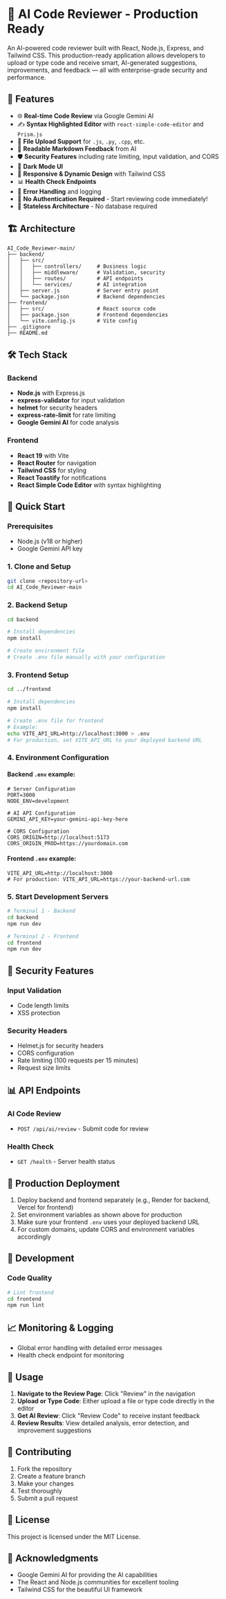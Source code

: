 # 🧠 AI Code Reviewer - Production Ready

An AI-powered code reviewer built with React, Node.js, Express, and Tailwind CSS. This production-ready application allows developers to upload or type code and receive smart, AI-generated suggestions, improvements, and feedback — all with enterprise-grade security and performance.

## 🚀 Features

- 🌐 **Real-time Code Review** via Google Gemini AI
- ✍️ **Syntax Highlighted Editor** with `react-simple-code-editor` and `Prism.js`
- 📂 **File Upload Support** for `.js`, `.py`, `.cpp`, etc.
- 💬 **Readable Markdown Feedback** from AI
- 🛡️ **Security Features** including rate limiting, input validation, and CORS
- 🌙 **Dark Mode UI**
- 🎨 **Responsive & Dynamic Design** with Tailwind CSS
- 📊 **Health Check Endpoints**
- 🔄 **Error Handling** and logging
- 🚀 **No Authentication Required** - Start reviewing code immediately!
- 💾 **Stateless Architecture** - No database required

## 🏗️ Architecture

```
AI_Code_Reviewer-main/
├── backend/
│   ├── src/
│   │   ├── controllers/     # Business logic
│   │   ├── middleware/      # Validation, security
│   │   ├── routes/          # API endpoints
│   │   └── services/        # AI integration
│   ├── server.js            # Server entry point
│   └── package.json         # Backend dependencies
├── frontend/
│   ├── src/                 # React source code
│   ├── package.json         # Frontend dependencies
│   └── vite.config.js       # Vite config
├── .gitignore
├── README.md
```

## 🛠️ Tech Stack

### Backend
- **Node.js** with Express.js
- **express-validator** for input validation
- **helmet** for security headers
- **express-rate-limit** for rate limiting
- **Google Gemini AI** for code analysis

### Frontend
- **React 19** with Vite
- **React Router** for navigation
- **Tailwind CSS** for styling
- **React Toastify** for notifications
- **React Simple Code Editor** with syntax highlighting

## 🚀 Quick Start

### Prerequisites
- Node.js (v18 or higher)
- Google Gemini API key

### 1. Clone and Setup
```bash
git clone <repository-url>
cd AI_Code_Reviewer-main
```

### 2. Backend Setup
```bash
cd backend

# Install dependencies
npm install

# Create environment file
# Create .env file manually with your configuration
```

### 3. Frontend Setup
```bash
cd ../frontend

# Install dependencies
npm install

# Create .env file for frontend
# Example:
echo VITE_API_URL=http://localhost:3000 > .env
# For production, set VITE_API_URL to your deployed backend URL
```

### 4. Environment Configuration
#### Backend `.env` example:
```env
# Server Configuration
PORT=3000
NODE_ENV=development

# AI API Configuration
GEMINI_API_KEY=your-gemini-api-key-here

# CORS Configuration
CORS_ORIGIN=http://localhost:5173
CORS_ORIGIN_PROD=https://yourdomain.com
```
#### Frontend `.env` example:
```env
VITE_API_URL=http://localhost:3000
# For production: VITE_API_URL=https://your-backend-url.com
```

### 5. Start Development Servers
```bash
# Terminal 1 - Backend
cd backend
npm run dev

# Terminal 2 - Frontend
cd frontend
npm run dev
```

## 🔐 Security Features

### Input Validation
- Code length limits
- XSS protection

### Security Headers
- Helmet.js for security headers
- CORS configuration
- Rate limiting (100 requests per 15 minutes)
- Request size limits

## 📊 API Endpoints

### AI Code Review
- `POST /api/ai/review` - Submit code for review

### Health Check
- `GET /health` - Server health status

## 🚀 Production Deployment

1. Deploy backend and frontend separately (e.g., Render for backend, Vercel for frontend)
2. Set environment variables as shown above for production
3. Make sure your frontend `.env` uses your deployed backend URL
4. For custom domains, update CORS and environment variables accordingly

## 🔧 Development

### Code Quality
```bash
# Lint frontend
cd frontend
npm run lint
```

## 📈 Monitoring & Logging

- Global error handling with detailed error messages
- Health check endpoint for monitoring

## 🎯 Usage

1. **Navigate to the Review Page**: Click "Review" in the navigation
2. **Upload or Type Code**: Either upload a file or type code directly in the editor
3. **Get AI Review**: Click "Review Code" to receive instant feedback
4. **Review Results**: View detailed analysis, error detection, and improvement suggestions

## 🤝 Contributing

1. Fork the repository
2. Create a feature branch
3. Make your changes
4. Test thoroughly
5. Submit a pull request

## 📄 License

This project is licensed under the MIT License.

## 🙏 Acknowledgments

- Google Gemini AI for providing the AI capabilities
- The React and Node.js communities for excellent tooling
- Tailwind CSS for the beautiful UI framework

